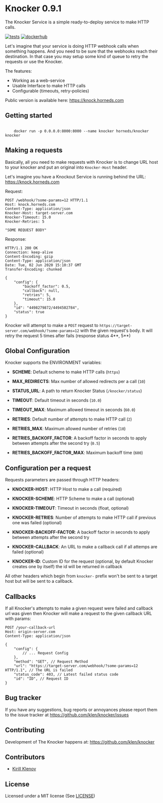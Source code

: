 # Knocker 0.9.1

The Knocker Service is a simple ready-to-deploy service to make HTTP calls.

[![tests](https://github.com/klen/knocker/workflows/tests/badge.svg)](https://github.com/klen/knocker/actions)
[![dockerhub](https://images.microbadger.com/badges/image/horneds/knocker.svg)](https://hub.docker.com/r/horneds/knocker)

Let's imagine that your service is doing HTTP webhook calls when something
happens. And you need to be sure that the webhooks reach their destination. In
that case you may setup some kind of queue to retry the requests or use the
Knocker.

The features:

- Working as a web-service
- Usable Interface to make HTTP calls
- Configurable (timeouts, retry-policies)

Public version is available here: https://knock.horneds.com


## Getting started

```shell

    docker run -p 0.0.0.0:8000:8000 --name knocker horneds/knocker knocker

```

## Making a requests

Basically, all you need to make requests with Knocker is to change URL host to
your knocker and put an original into `Knocker-Host` header.

Let's imagine you have a Knockout Service is running behind the URL:
https://knock.horneds.com

Request:
```http
POST /webhook/?some-params=12 HTTP/1.1
Host: knock.horneds.com
Content-Type: application/json
Knocker-Host: target-server.com
Knocker-Timeout: 15.0
Knocker-Retries: 5

"SOME REQUEST BODY"
```

Response:
```http
HTTP/1.1 200 OK
Connection: keep-alive
Content-Encoding: gzip
Content-Type: application/json
Date: Tue, 02 Jun 2020 15:10:37 GMT
Transfer-Encoding: chunked

{
    "config": {
        "backoff_factor": 0.5,
        "callback": null,
        "retries": 5,
        "timeout": 15.0
    },
    "id": "4498279872/4494502784",
    "status": true
}
```

Knocker will attempt to make a `POST` request to
`https://target-server.com/webhook/?some-params=12` with the given request's
body. It will retry the request 5 times after fails (response status 4**, 5**)


## Global Configuration

Knocker supports the ENVIRONMENT variables:

- **SCHEME**: Default scheme to make HTTP calls (`https`)

- **MAX_REDIRECTS**: Max number of allowed redirects per a call (`10`)

- **STATUS_URL**: A path to return Knocker Status (`/knocker/status`)

- **TIMEOUT**: Default timeout in seconds (`10.0`)

- **TIMEOUT_MAX**: Maximum allowed timeout in seconds (`60.0`)

- **RETRIES**: Default number of attempts to make HTTP call (`2`)

- **RETRIES_MAX**: Maximum allowed number of retries (`10`)

- **RETRIES_BACKOFF_FACTOR**: A backoff factor in seconds to apply between
  attempts after the second try (`0.5`)

- **RETRIES_BACKOFF_FACTOR_MAX**: Maximum backoff time (`600`)

## Configuration per a request

Requests parameters are passed through HTTP headers:

- **KNOCKER-HOST**: HTTP Host to make a call (required)

- **KNOCKER-SCHEME**: HTTP Scheme to make a call (optional)

- **KNOCKER-TIMEOUT**: Timeout in seconds (float, optional)

- **KNOCKER-RETRIES**: Number of attempts to make HTTP call if previous one was failed (optional)

- **KNOCKER-BACKOFF-FACTOR**: A backoff factor in seconds to apply between attempts after the second try

- **KNOCKER-CALLBACK**: An URL to make a callback call if all attemps are failed (optional)

- **KNOCKER-ID**: Custom ID for the request (optional, by default Knocker creates one by itself)
    the id will be returned in callback


All other headers which begin from `knocker-` prefix won't be sent to a target
host but will be sent to a callback.


## Callbacks

If all Knocker's attempts to make a given request were failed and callback url
was given then Knocker will make a request to the given callback URL with
params:

```http
POST /your-callback-url
Host: origin-server.com
Content-Type: application/json

{
    "config": {
        // ... Request Config
    },
    "method": "GET", // Request Method
    "url": "https://target-server.com/webhook/?some-params=12 HTTP/1.1", // The URL is failed
    "status_code": 403, // Latest failed status code
    "id": "ID", // Request ID
}
```

## Bug tracker

If you have any suggestions, bug reports or annoyances please report them to
the issue tracker at https://github.com/klen/knocker/issues


## Contributing

Development of The Knocker happens at: https://github.com/klen/knocker


## Contributors

* [Kirill Klenov](https://github.com/klen)


##  License

Licensed under a MIT license (See [LICENSE](https://github.com/klen/knocker/blob/develop/LICENSE))
